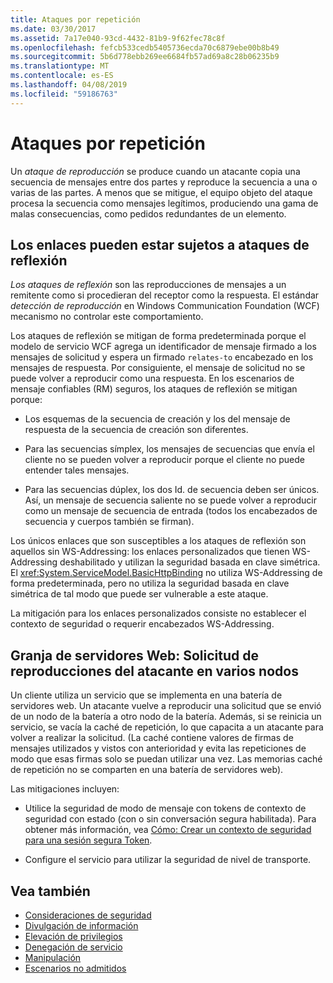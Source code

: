 ```yaml
---
title: Ataques por repetición
ms.date: 03/30/2017
ms.assetid: 7a17e040-93cd-4432-81b9-9f62fec78c8f
ms.openlocfilehash: fefcb533cedb5405736ecda70c6879ebe00b8b49
ms.sourcegitcommit: 5b6d778ebb269ee6684fb57ad69a8c28b06235b9
ms.translationtype: MT
ms.contentlocale: es-ES
ms.lasthandoff: 04/08/2019
ms.locfileid: "59186763"
---
```

# <a name="replay-attacks"></a>Ataques por repetición
Un *ataque de reproducción* se produce cuando un atacante copia una secuencia de mensajes entre dos partes y reproduce la secuencia a una o varias de las partes. A menos que se mitigue, el equipo objeto del ataque procesa la secuencia como mensajes legítimos, produciendo una gama de malas consecuencias, como pedidos redundantes de un elemento.  
  
## <a name="bindings-may-be-subject-to-reflection-attacks"></a>Los enlaces pueden estar sujetos a ataques de reflexión  
 *Los ataques de reflexión* son las reproducciones de mensajes a un remitente como si procedieran del receptor como la respuesta. El estándar *detección de reproducción* en Windows Communication Foundation (WCF) mecanismo no controlar este comportamiento.  
  
 Los ataques de reflexión se mitigan de forma predeterminada porque el modelo de servicio WCF agrega un identificador de mensaje firmado a los mensajes de solicitud y espera un firmado `relates-to` encabezado en los mensajes de respuesta. Por consiguiente, el mensaje de solicitud no se puede volver a reproducir como una respuesta. En los escenarios de mensaje confiables (RM) seguros, los ataques de reflexión se mitigan porque:  
  
-   Los esquemas de la secuencia de creación y los del mensaje de respuesta de la secuencia de creación son diferentes.  
  
-   Para las secuencias símplex, los mensajes de secuencias que envía el cliente no se pueden volver a reproducir porque el cliente no puede entender tales mensajes.  
  
-   Para las secuencias dúplex, los dos Id. de secuencia deben ser únicos. Así, un mensaje de secuencia saliente no se puede volver a reproducir como un mensaje de secuencia de entrada (todos los encabezados de secuencia y cuerpos también se firman).  
  
 Los únicos enlaces que son susceptibles a los ataques de reflexión son aquellos sin WS-Addressing: los enlaces personalizados que tienen WS-Addressing deshabilitado y utilizan la seguridad basada en clave simétrica. El <xref:System.ServiceModel.BasicHttpBinding> no utiliza WS-Addressing de forma predeterminada, pero no utiliza la seguridad basada en clave simétrica de tal modo que puede ser vulnerable a este ataque.  
  
 La mitigación para los enlaces personalizados consiste no establecer el contexto de seguridad o requerir encabezados WS-Addressing.  
  
## <a name="web-farm-attacker-replays-request-to-multiple-nodes"></a>Granja de servidores Web: Solicitud de reproducciones del atacante en varios nodos  
 Un cliente utiliza un servicio que se implementa en una batería de servidores web. Un atacante vuelve a reproducir una solicitud que se envió de un nodo de la batería a otro nodo de la batería. Además, si se reinicia un servicio, se vacía la caché de repetición, lo que capacita a un atacante para volver a realizar la solicitud. (La caché contiene valores de firmas de mensajes utilizados y vistos con anterioridad y evita las repeticiones de modo que esas firmas solo se puedan utilizar una vez. Las memorias caché de repetición no se comparten en una batería de servidores web).  
  
 Las mitigaciones incluyen:  
  
-   Utilice la seguridad de modo de mensaje con tokens de contexto de seguridad con estado (con o sin conversación segura habilitada). Para obtener más información, vea [Cómo: Crear un contexto de seguridad para una sesión segura Token](../../../../docs/framework/wcf/feature-details/how-to-create-a-security-context-token-for-a-secure-session.md).  
  
-   Configure el servicio para utilizar la seguridad de nivel de transporte.  
  
## <a name="see-also"></a>Vea también

- [Consideraciones de seguridad](../../../../docs/framework/wcf/feature-details/security-considerations-in-wcf.md)
- [Divulgación de información](../../../../docs/framework/wcf/feature-details/information-disclosure.md)
- [Elevación de privilegios](../../../../docs/framework/wcf/feature-details/elevation-of-privilege.md)
- [Denegación de servicio](../../../../docs/framework/wcf/feature-details/denial-of-service.md)
- [Manipulación](../../../../docs/framework/wcf/feature-details/tampering.md)
- [Escenarios no admitidos](../../../../docs/framework/wcf/feature-details/unsupported-scenarios.md)
